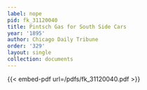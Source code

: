 ```yaml
---
label: nope
pid: fk_31120040
title: Pintsch Gas for South Side Cars
year: '1895'
author: Chicago Daily Tribune
order: '329'
layout: single
collection: documents
---
```



{{< embed-pdf url=/pdfs/fk_31120040.pdf >}}
